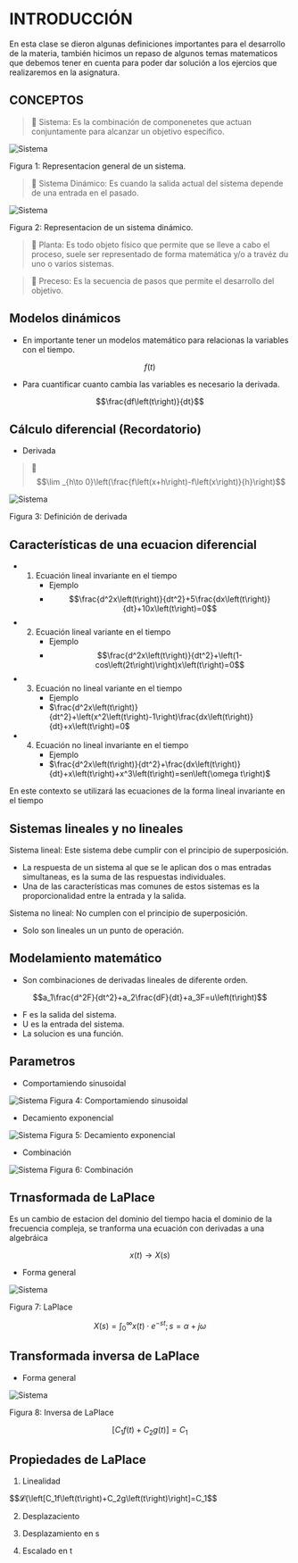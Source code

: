 # INTRODUCCIÓN
En esta clase se dieron algunas definiciones importantes para el desarrollo de la materia, también hicimos un repaso de algunos temas matematicos que debemos tener en cuenta para poder dar solución a los ejercios que realizaremos en la asignatura.
## CONCEPTOS
 > 🔑 Sistema: Es la combinación de componenetes que actuan conjuntamente para alcanzar un objetivo específico.

![Sistema](https://github.com/Santi24Garcia/APUNTES/blob/main/IMAGENES/Sistema.png)

Figura 1: Representacion general de un sistema.

> 🔑 Sistema Dinámico: Es cuando la salida actual del sistema depende de una entrada en el pasado.

![Sistema](https://github.com/Santi24Garcia/APUNTES/blob/main/IMAGENES/Sistema%20DINAMICO.png)

Figura 2: Representacion de un sistema dinámico.

> 🔑 Planta: Es todo objeto físico que permite que se lleve a cabo el proceso, suele ser representado de forma matemática y/o a travéz du uno o varios sistemas.

> 🔑 Preceso: Es la secuencia de pasos que permite el desarrollo del objetivo. 

## Modelos dinámicos
- En importante tener un modelos matemático para relacionas la variables con el tiempo. 

$$f\left(t\right)$$ 

- Para cuantificar cuanto cambia las variables es necesario la derivada.

$$\frac{df\left(t\right)}{dt}$$ 
 
## Cálculo diferencial (Recordatorio)

-  Derivada

> 🔑 $$\lim _{h\to 0}\left(\frac{f\left(x+h\right)-f\left(x\right)}{h}\right)$$

![Sistema](https://github.com/Santi24Garcia/APUNTES/blob/main/IMAGENES/DEFINICIONDERIVADA.png)

Figura 3: Definición de derivada

## Características de una ecuacion diferencial

- 1) Ecuación lineal invariante en el tiempo
      - Ejemplo
      - $$\frac{d^2x\left(t\right)}{dt^2}+5\frac{dx\left(t\right)}{dt}+10x\left(t\right)=0$$

- 2) Ecuación lineal variante en el tiempo
      - Ejemplo
      - $$\frac{d^2x\left(t\right)}{dt^2}+\left(1-cos\left(2t\right)\right)x\left(t\right)=0$$
    
- 3) Ecuación no lineal variante en el tiempo
      - Ejemplo
      - $\frac{d^2x\left(t\right)}{dt^2}+\left(x^2\left(t\right)-1\right)\frac{dx\left(t\right)}{dt}+x\left(t\right)=0$
    
- 4) Ecuación no lineal invariante en el tiempo
      - Ejemplo
      - $\frac{d^2x\left(t\right)}{dt^2}+\frac{dx\left(t\right)}{dt}+x\left(t\right)+x^3\left(t\right)=sen\left(\omega t\right)$
    
 En este contexto se utilizará las ecuaciones de la forma lineal invariante en el tiempo

## Sistemas lineales y no lineales
Sistema lineal: Este sistema debe cumplir con el principio de superposición.
- La respuesta de un sistema al que se le aplican dos o mas entradas simultaneas, es la suma de las respuestas individuales.
- Una de las características mas comunes de estos sistemas es la proporcionalidad entre la entrada y la salida.
  
Sistema no lineal: No cumplen con el principio de superposición.
- Solo son lineales un un punto de operación.
 
## Modelamiento matemático 

- Son combinaciones de derivadas lineales de diferente orden.

 $$a_1\frac{d^2F}{dt^2}+a_2\frac{dF}{dt}+a_3F=u\left(t\right)$$

- F es la salida del sistema.
- U es la entrada del sistema.
- La solucion es una función.

## Parametros
 - Comportamiendo sinusoidal

![Sistema](https://github.com/Santi24Garcia/APUNTES/blob/main/IMAGENES/Comportamiendosinusoidal.png)
Figura 4: Comportamiendo sinusoidal

 - Decamiento exponencial

![Sistema](https://github.com/Santi24Garcia/APUNTES/blob/main/IMAGENES/Comportamiendosinusoidal.png)
Figura 5: Decamiento exponencial

 - Combinación

![Sistema](https://github.com/Santi24Garcia/APUNTES/blob/main/IMAGENES/Combinacion.png)
Figura 6: Combinación


## Trnasformada de LaPlace

Es un cambio de estacion del dominio del tiempo hacia el dominio de la frecuencia compleja, se tranforma una ecuación con derivadas a una algebráica

$$x\left(t\right)\rightarrow X\left(s\right)$$

- Forma general

![Sistema](https://github.com/Santi24Garcia/APUNTES/blob/main/IMAGENES/LaPlace.png)

Figura 7: LaPlace

$$X\left(s\right)=\int _0^{\infty }x\left(t\right)\cdot e^{-st};s=\alpha +j\omega$$

## Transformada inversa de LaPlace

- Forma general
  
![Sistema](https://github.com/Santi24Garcia/APUNTES/blob/main/IMAGENES/iLaPlace.png)

Figura 8: Inversa de LaPlace

$$\left[C_1f\left(t\right)+C_2g\left(t\right)\right]=C_1$$

## Propiedades de LaPlace
1) Linealidad
 
$$𝓛{\left[C_1f\left(t\right)+C_2g\left(t\right)\right]=C_1$$

2) Desplazaciento

3) Desplazamiento en s
 
4) Escalado en t
